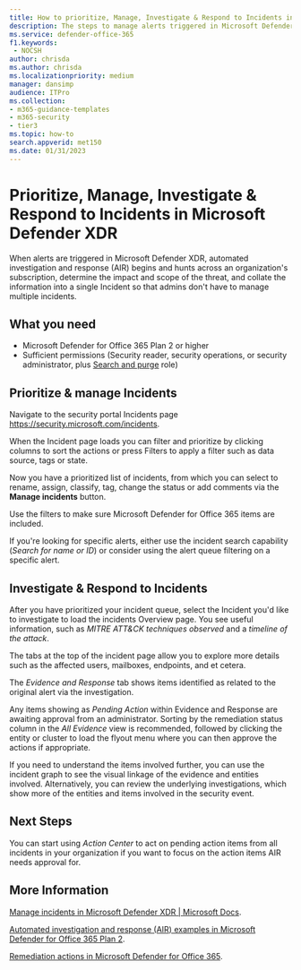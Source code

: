 ```yaml
---
title: How to prioritize, Manage, Investigate & Respond to Incidents in Microsoft Defender XDR
description: The steps to manage alerts triggered in Microsoft Defender XDR. Automated investigation and response (AIR) hunt across the subscription and determines the impact and scope of a threat, and combines the information into a single Incident.
ms.service: defender-office-365
f1.keywords: 
 - NOCSH
author: chrisda
ms.author: chrisda
ms.localizationpriority: medium
manager: dansimp
audience: ITPro
ms.collection:
- m365-guidance-templates
- m365-security
- tier3
ms.topic: how-to
search.appverid: met150
ms.date: 01/31/2023
---
```


# Prioritize, Manage, Investigate & Respond to Incidents in Microsoft Defender XDR

When alerts are triggered in Microsoft Defender XDR, automated investigation and response (AIR) begins and hunts across an organization's subscription, determine the impact and scope of the threat, and collate the information into a single Incident so that admins don't have to manage multiple incidents.

## What you need

- Microsoft Defender for Office 365 Plan 2 or higher
- Sufficient permissions (Security reader, security operations, or security administrator, plus [Search and purge](../mdo-portal-permissions.md) role)

## Prioritize & manage Incidents

Navigate to the security portal Incidents page <https://security.microsoft.com/incidents>.

When the Incident page loads you can filter and prioritize by clicking columns to sort the actions or press Filters to apply a filter such as data source, tags or state.

Now you have a prioritized list of incidents, from which you can select to rename, assign, classify, tag, change the status or add comments via the **Manage incidents** button.

Use the filters to make sure Microsoft Defender for Office 365 items are included.

If you're looking for specific alerts, either use the incident search capability (*Search for name or ID*) or consider using the alert queue filtering on a specific alert.

## Investigate & Respond to Incidents

After you have prioritized your incident queue, select the Incident you'd like to investigate to load the incidents Overview page. You see useful information, such as *MITRE ATT&CK techniques observed* and a *timeline of the attack*.

The tabs at the top of the incident page allow you to explore more details such as the affected users, mailboxes, endpoints, and et cetera.

The *Evidence and Response* tab shows items identified as related to the original alert via the investigation.

Any items showing as *Pending Action* within Evidence and Response are awaiting approval from an administrator. Sorting by the remediation status column in the *All Evidence* view is recommended, followed by clicking the entity or cluster to load the flyout menu where you can then approve the actions if appropriate.

If you need to understand the items involved further, you can use the incident graph to see the visual linkage of the evidence and entities involved. Alternatively, you can review the underlying investigations, which show more of the entities and items involved in the security event.

## Next Steps

You can start using *Action Center* to act on pending action items from all incidents in your organization if you want to focus on the action items AIR needs approval for.

## More Information

[Manage incidents in Microsoft Defender XDR | Microsoft Docs](/defender-xdr/manage-incidents).

[Automated investigation and response (AIR) examples in Microsoft Defender for Office 365 Plan 2](../air-examples.md).

[Remediation actions in Microsoft Defender for Office 365](../air-remediation-actions.md).
